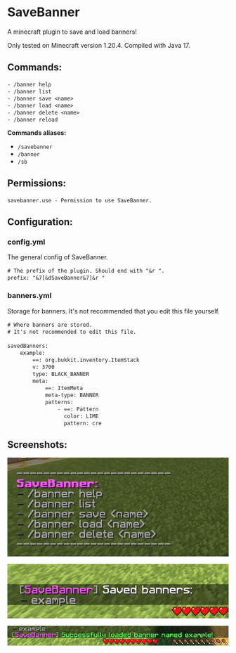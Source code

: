 # SaveBanner
A minecraft plugin to save and load banners!

Only tested on Minecraft version 1.20.4. Compiled with Java 17.


## Commands:
```
- /banner help
- /banner list
- /banner save <name>
- /banner load <name>
- /banner delete <name>
- /banner reload
```
**Commands aliases:** 
- `/savebanner`
- `/banner`
- `/sb`



## Permissions:
```
savebanner.use - Permission to use SaveBanner.
```


## Configuration:
### config.yml
The general config of SaveBanner.
```
# The prefix of the plugin. Should end with "&r ".
prefix: "&7[&dSaveBanner&7]&r "
```

### banners.yml
Storage for banners. It's not recommended that you edit this file yourself.
```
# Where banners are stored.
# It's not recommended to edit this file.

savedBanners:
    example:
        ==: org.bukkit.inventory.ItemStack
        v: 3700
        type: BLACK_BANNER
        meta:
            ==: ItemMeta
            meta-type: BANNER
            patterns:
                - ==: Pattern
                  color: LIME
                  pattern: cre
```


## Screenshots:
![Help menu](assets/screenshots/helpmenu.png)

![Saved banner list](assets/screenshots/savedbannerlist.png)

![Load banner message](assets/screenshots/loadbanner.png)
